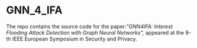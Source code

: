 # GNN_4_IFA
The repo contains the source code for the paper:*"GNN4IFA: Interest Flooding Attack Detection with Graph Neural Networks",*
appeared at the 8-th IEEE European Symposium in Security and Privacy.


